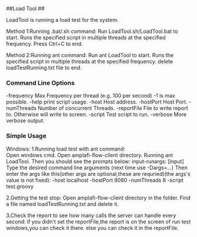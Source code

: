 ##Load Tool ##

LoadTool is running a load test for the system.

Method 1:Running .bat/.sh command:
	Run LoadTool.sh/LoadTool.bat to start.
	Runs the specified script in multiple threads at the specified frequency. Press Ctrl+C to end.

Method 2:Running ant command:
	Run ant LoadTool to start.
	Runs the specified script in multiple threads at the specified frequency. delete loadTestRunning.txt file to end.


### Command Line Options ###
  -frequency <arg>    Max Frequency per thread (e.g. 100 per second) -1 is max possible.
  -help               print script usage.
  -host <arg>         Host address.
  -hostPort <arg>     Host Port.
  -numThreads <arg>   Number of concurrent Threads.
  -reportFile <arg>   File to write report to. Otherwise will write to screen.
  -script <arg>       Test script to run.
  -verbose            More verbose output.   


### Simple Usage ###
Windows:
1.Running load test with ant command:                            
	Open windows cmd.
	Open amplafi-flow-client directory.
	Running ant LoadTool.
	Then you should see the prompts below:
		input-runargs:
   	 	[input] Type the desired command line arguments (next time use -Dargs=...)
	Then enter the args like this(other args are optional,these are requried)(the args's value is not fixed):
	   -host localhost -hostPort 8080 -numThreads 8 -script test.groovy 

2.Getting the test stop:
	Open amplafi-flow-client directory in the folder.
	Find a file named loadTestRunning.txt and delete it.

3.Check the report to see how many calls the server can handle every second:
	if you didn't set the reportFile,the report is on the screen of run test windows,you can check it there.
	else you can check it in the reportFile.
